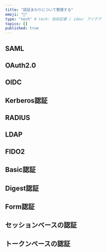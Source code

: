 ```yaml
---
title: "認証まわりについて整理する"
emoji: "🦔"
type: "tech" # tech: 技術記事 / idea: アイデア
topics: []
published: true 
---
```




## SAML
## OAuth2.0
## OIDC
## Kerberos認証
## RADIUS
## LDAP
## FIDO2
## Basic認証
## Digest認証
## Form認証
## セッションベースの認証
## トークンベースの認証
